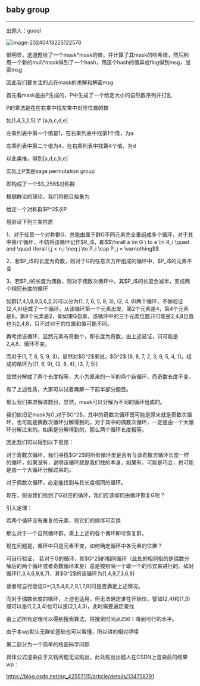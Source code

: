 ## baby group

***

出题人：guoql

![image-20240413225122576](C:\Users\26272\AppData\Roaming\Typora\typora-user-images\image-20240413225122576.png)

很明显，这道题给了一个mask\*mask的值，并计算了其mask的哈希值，然后利用一个新的mul\\\*mask得到了一个hash，用这个hash的值异或flag得到msg，加密msg

因此我们要关注的点在mask的求解和解密msg

首先看mask是由P生成的，P中生成了一个给定大小的自然数序列并打乱

P的乘法是在在右乘中找左乘中对应位置的数

如[1,4,3,2,5] \\\* [a,b,c,d,e]

左乘列表中第一个值是1，在右乘列表中找第1个值，为a

左乘列表中第二个值为4，在右乘列表中找第4个值，为d

以此类推，得到[a,d,c,b,e]

实际上P类是sage permutation group

即构成了一个\$S_256\$对称群

根据群论的理论，我们将题目抽象为

给定一个对称群\$P\^2\$求P

易验证下列三条性质

1、对于任意一个对称群G，总能由属于群G不同元素完全重组成多个循环，对于其中第i个循环，不妨将该循环记作\$R_i\$，即\$\$\\forall a \\in G \\ to a \\in R_i \\quad and \\quad \\forall i,j \< n,i \\neq j \\to P_i \\cap P_j = \\varnothing\$\$

2、若\$P_i\$的长度为奇数，则对于G的任意次方所组成的循环中，\$P_i\$的元素不变

3、若\$P_i的长度为偶数，则对于偶数次循环中，其\$P_i\$的长度会减半，变成两个相同长度的循环

如群[7,4,1,8,9,5,6,2,3]可以分为(1, 7, 6, 5, 9, 3), (2, 4, 8)两个循环，不妨验证(2,4,8)组成了一个循环，从该循环第一个元素出发，第2个元素是4，第4个元素是8，第8个元素是2，即如果G自乘，该循环中的三个元素位置只可能是2,4,8且值也为2,4,8，只不过对于的位置和值可能不同。

再考虑该循环，显然元素有奇数个，即长度为奇数，由上述易证，只可能是2,4,8，循环不变。

而对于(1, 7, 6, 5, 9, 3)，显然对\$G\^2\$来说，\$G\^2\$:[6, 8, 7, 2, 3, 9, 5, 4, 1]，组成的循环为[(1, 6, 9), (2, 8, 4), (3, 7, 5)]

显然分解成了两个长度相等，大小为原来的一半的两个新循环，而奇数长度不变。

有了上述性质，大家可以试着再解一下前半部分题目。

那么我们来求解该题目，显然，mask可以分解为不同的循环组成的。

我们依旧记mask为G,对于\$G\^2\$，其中的奇数次循环既可能是原来就是奇数次循环，也可能是偶数次循环分解得到的。对于其中的偶数次循环，一定是由一个大循环分解过来的。如果是分解得到的，那么两个循环长度相等。

因此我们可以得到以下思路：

对于奇数次循环，我们寻找\$G\^2\$的所有循环里是否有与该奇数次循环长度一样的循环，如果没有，说明该循环就是我们找的本身。如果有，可能是巧合，也可能是由一个大循环分解过来的。

对于偶数次循环，必定能找到与其长度相同的循环。

现在，假设我们找到了G对应的循环，我们应该如何由循环恢复G呢？

引入定理：

若两个循环没有重复的元素，则它们的顺序可互换

那么对于一个自然循环群，乘上上述的各个循环即可恢复群。

现在问题是，循环中只是元素不变，如何确定循环中各元素的位置？

可自行验证， 若对于G的循环，其\$G\^2\$的相同循环（此处的相同指的是偶数分解后的两个循环或者奇数循环本身）总是按照隔一个取一个的形式来进行的。如对循环(1,3,4,6,9,8,7)，其\$G\^2\$的该循环为(1,4,9,7,3,6,8)

读者可自行验证G=[3,5,4,6,2,9,1,7,8]时是否满足上述情况。

而对于偶数长度的循环，上述也适用，但无法确定谁在开始位，譬如(2,4)和(1,3)既可以是(1,2,3,4)也可以是(2,1,4,3)，此时需要遍历查找

由上述所有定理可以得到搜索算法，将搜索时间从256！降到可行的水平。

由于本wp默认无群论基础也可以看懂，所以讲的相对啰嗦

第二部分为一个简单的格密码学问题

具体公式渲染由于文档问题无法贴出，此处贴出出题人在CSDN上渲染后的结果wp：

<https://blog.csdn.net/qq_42557115/article/details/134758791>



